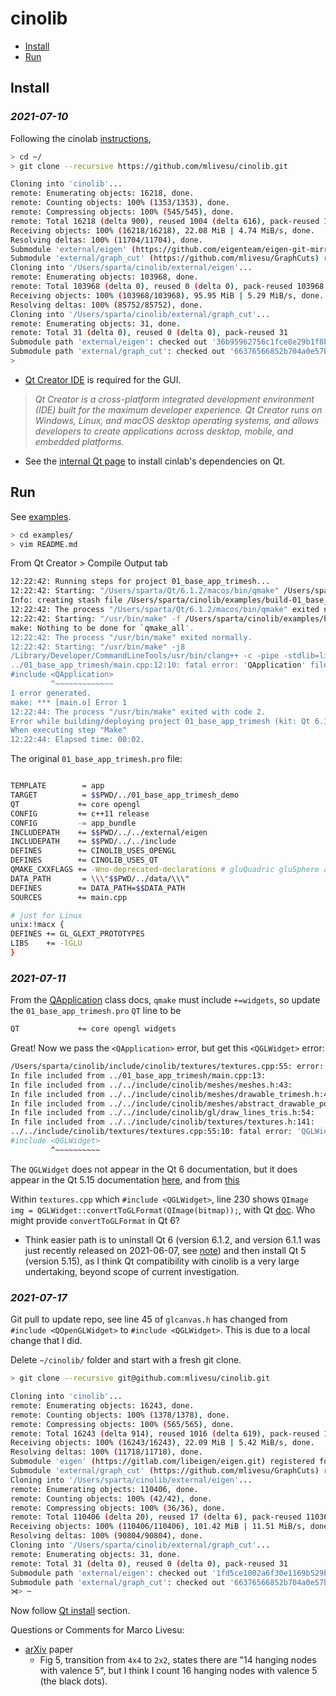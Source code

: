 # cinolib

  * [Install](#install)
  * [Run](#run)

## Install

### *2021-07-10* 

Following the cinolab [instructions](https://github.com/mlivesu/cinolib#usage),

```bash
> cd ~/
> git clone --recursive https://github.com/mlivesu/cinolib.git

Cloning into 'cinolib'...
remote: Enumerating objects: 16218, done.
remote: Counting objects: 100% (1353/1353), done.
remote: Compressing objects: 100% (545/545), done.
remote: Total 16218 (delta 900), reused 1004 (delta 616), pack-reused 14865
Receiving objects: 100% (16218/16218), 22.08 MiB | 4.74 MiB/s, done.
Resolving deltas: 100% (11704/11704), done.
Submodule 'external/eigen' (https://github.com/eigenteam/eigen-git-mirror) registered for path 'external/eigen'
Submodule 'external/graph_cut' (https://github.com/mlivesu/GraphCuts) registered for path 'external/graph_cut'
Cloning into '/Users/sparta/cinolib/external/eigen'...
remote: Enumerating objects: 103968, done.
remote: Total 103968 (delta 0), reused 0 (delta 0), pack-reused 103968
Receiving objects: 100% (103968/103968), 95.95 MiB | 5.29 MiB/s, done.
Resolving deltas: 100% (85752/85752), done.
Cloning into '/Users/sparta/cinolib/external/graph_cut'...
remote: Enumerating objects: 31, done.
remote: Total 31 (delta 0), reused 0 (delta 0), pack-reused 31
Submodule path 'external/eigen': checked out '36b95962756c1fce8e29b1f8bc45967f30773c00'
Submodule path 'external/graph_cut': checked out '66376566852b704a0e57bf49dcac74ee5210ff18'
>
```

* [Qt Creator IDE](https://www.qt.io/product) is required for the GUI.

> *Qt Creator is a cross-platform integrated development environment (IDE) built for the maximum developer experience. Qt Creator runs on Windows, Linux, and macOS desktop operating systems, and allows developers to create applications across desktop, mobile, and embedded platforms.*

* See the [internal Qt page](qt.md) to install cinlab's dependencies on Qt.

## Run

See [examples](https://github.com/mlivesu/cinolib/tree/master/examples#examples).

```bash
> cd examples/
> vim README.md
```

From Qt Creator > Compile Output tab

```bash
12:22:42: Running steps for project 01_base_app_trimesh...
12:22:42: Starting: "/Users/sparta/Qt/6.1.2/macos/bin/qmake" /Users/sparta/cinolib/examples/01_base_app_trimesh/01_base_app_trimesh.pro -spec macx-clang CONFIG+=debug CONFIG+=x86_64 CONFIG+=qml_debug
Info: creating stash file /Users/sparta/cinolib/examples/build-01_base_app_trimesh-Qt_6_1_2_for_macOS-Debug/.qmake.stash
12:22:42: The process "/Users/sparta/Qt/6.1.2/macos/bin/qmake" exited normally.
12:22:42: Starting: "/usr/bin/make" -f /Users/sparta/cinolib/examples/build-01_base_app_trimesh-Qt_6_1_2_for_macOS-Debug/Makefile qmake_all
make: Nothing to be done for `qmake_all'.
12:22:42: The process "/usr/bin/make" exited normally.
12:22:42: Starting: "/usr/bin/make" -j8
/Library/Developer/CommandLineTools/usr/bin/clang++ -c -pipe -stdlib=libc++ -Wno-deprecated-declarations -O2 -std=gnu++1z  -arch x86_64 -isysroot /Library/Developer/CommandLineTools/SDKs/MacOSX.sdk -mmacosx-version-min=10.14 -Wall -Wextra -fPIC -DCINOLIB_USES_OPENGL -DCINOLIB_USES_QT -DDATA_PATH=\"/Users/sparta/cinolib/examples/01_base_app_trimesh/../data/\" -DQT_QML_DEBUG -DQT_NO_DEBUG -DQT_OPENGL_LIB -DQT_GUI_LIB -DQT_CORE_LIB -I../01_base_app_trimesh -I. -I../../external/eigen -I../../include -I../../../Qt/6.1.2/macos/lib/QtOpenGL.framework/Headers -I../../../Qt/6.1.2/macos/lib/QtGui.framework/Headers -I../../../Qt/6.1.2/macos/lib/QtCore.framework/Headers -I. -I/Library/Developer/CommandLineTools/SDKs/MacOSX.sdk/System/Library/Frameworks/OpenGL.framework/Headers -I/Library/Developer/CommandLineTools/SDKs/MacOSX.sdk/System/Library/Frameworks/AGL.framework/Headers -I/Library/Developer/CommandLineTools/SDKs/MacOSX.sdk/System/Library/Frameworks/OpenGL.framework/Headers -I/Library/Developer/CommandLineTools/SDKs/MacOSX.sdk/System/Library/Frameworks/AGL.framework/Headers -I../../../Qt/6.1.2/macos/mkspecs/macx-clang -F/Users/sparta/Qt/6.1.2/macos/lib -o main.o ../01_base_app_trimesh/main.cpp
../01_base_app_trimesh/main.cpp:12:10: fatal error: 'QApplication' file not found
#include <QApplication>
         ^~~~~~~~~~~~~~
1 error generated.
make: *** [main.o] Error 1
12:22:44: The process "/usr/bin/make" exited with code 2.
Error while building/deploying project 01_base_app_trimesh (kit: Qt 6.1.2 for macOS)
When executing step "Make"
12:22:44: Elapsed time: 00:02.
```

The original `01_base_app_trimesh.pro` file:

```bash

TEMPLATE        = app
TARGET          = $$PWD/../01_base_app_trimesh_demo
QT             += core opengl
CONFIG         += c++11 release
CONFIG         -= app_bundle
INCLUDEPATH    += $$PWD/../../external/eigen
INCLUDEPATH    += $$PWD/../../include
DEFINES        += CINOLIB_USES_OPENGL
DEFINES        += CINOLIB_USES_QT
QMAKE_CXXFLAGS += -Wno-deprecated-declarations # gluQuadric gluSphere and gluCylinde are deprecated in macOS 10.9
DATA_PATH       = \\\"$$PWD/../data/\\\"
DEFINES        += DATA_PATH=$$DATA_PATH
SOURCES        += main.cpp

# just for Linux
unix:!macx {
DEFINES += GL_GLEXT_PROTOTYPES
LIBS    += -lGLU
}
```

### *2021-07-11*

From the [QApplication](https://doc.qt.io/qt-6/qapplication.html) class docs, `qmake` must include `+=widgets`, so update the `01_base_app_trimesh.pro` `QT` line to be

```bash
QT             += core opengl widgets
```

Great!  Now we pass the `<QApplication>` error, but get this `<QGLWidget>` error:

```bash
/Users/sparta/cinolib/include/cinolib/textures/textures.cpp:55: error: 'QGLWidget' file not found
In file included from ../01_base_app_trimesh/main.cpp:13:
In file included from ../../include/cinolib/meshes/meshes.h:43:
In file included from ../../include/cinolib/meshes/drawable_trimesh.h:42:
In file included from ../../include/cinolib/meshes/abstract_drawable_polygonmesh.h:43:
In file included from ../../include/cinolib/gl/draw_lines_tris.h:54:
In file included from ../../include/cinolib/textures/textures.h:141:
../../include/cinolib/textures/textures.cpp:55:10: fatal error: 'QGLWidget' file not found
#include <QGLWidget>
         ^~~~~~~~~~~
```

The `QGLWidget` does not appear in the Qt 6 documentation, but it does appear in the Qt 5.15 documentation [here](https://doc.qt.io/qt-5/qglwidget.html), and from [this](https://doc.qt.io/qt-6/opengl-changes-qt6.html)

Within `textures.cpp` which `#include <QGLWidget>`, line 230 shows `QImage img = QGLWidget::convertToGLFormat(QImage(bitmap));`, with Qt [doc](https://doc.qt.io/qt-5/qglwidget.html#convertToGLFormat).
Who might provide `convertToGLFormat` in Qt 6?

* Think easier path is to uninstall Qt 6 (version 6.1.2, and version 6.1.1 was just recently released on 2021-06-07, see [note](https://www.qt.io/blog/qt-6.1.1-released)) and then install Qt 5 (version 5.15), as I think Qt compatibility with cinolib is a very large undertaking, beyond scope of current investigation.

### *2021-07-17*

Git pull to update repo, see line 45 of `glcanvas.h` has changed from `#include <QOpenGLWidget>` to `#include <QGLWidget>`.  This is due to a local change that I did.  

Delete `~/cinolib/` folder and start with a fresh git clone.

```bash
> git clone --recursive git@github.com:mlivesu/cinolib.git

Cloning into 'cinolib'...
remote: Enumerating objects: 16243, done.
remote: Counting objects: 100% (1378/1378), done.
remote: Compressing objects: 100% (565/565), done.
remote: Total 16243 (delta 914), reused 1016 (delta 619), pack-reused 14865
Receiving objects: 100% (16243/16243), 22.09 MiB | 5.42 MiB/s, done.
Resolving deltas: 100% (11718/11718), done.
Submodule 'eigen' (https://gitlab.com/libeigen/eigen.git) registered for path 'external/eigen'
Submodule 'external/graph_cut' (https://github.com/mlivesu/GraphCuts) registered for path 'external/graph_cut'
Cloning into '/Users/sparta/cinolib/external/eigen'...
remote: Enumerating objects: 110406, done.
remote: Counting objects: 100% (42/42), done.
remote: Compressing objects: 100% (36/36), done.
remote: Total 110406 (delta 20), reused 17 (delta 6), pack-reused 110364
Receiving objects: 100% (110406/110406), 101.42 MiB | 11.51 MiB/s, done.
Resolving deltas: 100% (90804/90804), done.
Cloning into '/Users/sparta/cinolib/external/graph_cut'...
remote: Enumerating objects: 31, done.
remote: Total 31 (delta 0), reused 0 (delta 0), pack-reused 31
Submodule path 'external/eigen': checked out '1fd5ce1002a6f30e1169b529b291216a18be2f7e'
Submodule path 'external/graph_cut': checked out '66376566852b704a0e57bf49dcac74ee5210ff18'
⋊> ~
```

Now follow [Qt install](qt.md#2021-07-17) section.

Questions or Comments for Marco Livesu:

* [arXiv](https://arxiv.org/abs/2103.07745) paper
  * Fig 5, transition from `4x4` to `2x2`, states there are "14 hanging nodes with valence 5", but I think I count 16 hanging nodes with valence 5 (the black dots).
  